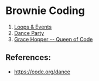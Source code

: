 # Brownie Coding

1.  [Loops & Events](https://studio.code.org/s/pre-express-2022)
2.  [Dance Party](https://studio.code.org/s/dance-2019/lessons/1/levels/1)
3.  [Grace Hopper -- Queen of Code](https://www.youtube.com/watch?v=5sNuPYJpSCI)

## References:
*   https://code.org/dance
